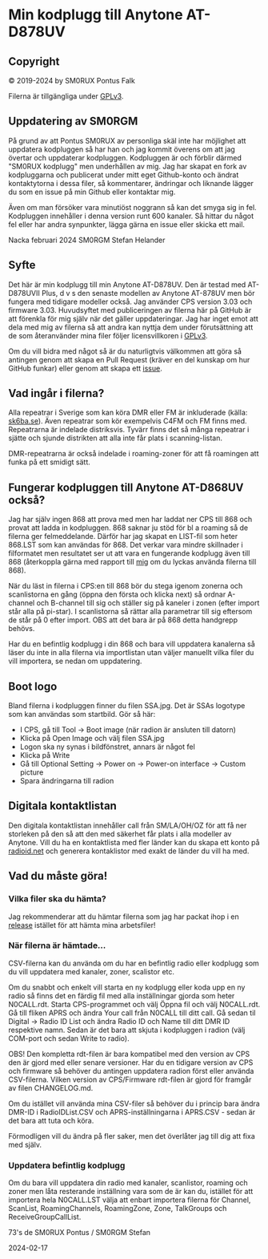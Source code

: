 # Min kodplugg till Anytone AT-D878UV

## Copyright

© 2019-2024 by SM0RUX Pontus Falk

Filerna är tillgängliga under [GPLv3](https://github.com/sm0rux/at-d878uv/blob/master/LICENSE).

## Uppdatering av SM0RGM 

På grund av att Pontus SM0RUX av personliga skäl inte har möjlighet att uppdatera kodpluggen så har han och jag kommit överens om att jag övertar och uppdaterar kodpluggen. Kodpluggen är och förblir därmed "SM0RUX kodplugg" men underhållen av mig. Jag har skapat en fork av kodpluggarna och publicerat under mitt eget Github-konto och ändrat kontaktytorna i dessa filer, så kommentarer, ändringar och liknande lägger du som en issue på min Github eller kontaktar mig.

Även om man försöker vara minutiöst noggrann så kan det smyga sig in fel. Kodpluggen innehåller i denna version runt 600 kanaler. Så hittar du något fel eller har andra synpunkter, lägga gärna en issue eller skicka ett mail. 

Nacka februari 2024
SM0RGM Stefan Helander

## Syfte

Det här är min kodplugg till min Anytone AT-D878UV. Den är testad med AT-D878UVII Plus, d v s den senaste modellen av Anytone AT-878UV men bör fungera med tidigare modeller också. Jag använder CPS version 3.03 och firmware 3.03. Huvudsyftet med publiceringen av filerna här på GitHub är att förenkla för mig själv när det gäller uppdateringar. Jag har inget emot att dela med mig av filerna så att andra kan nyttja dem under förutsättning att de som återanvänder mina filer följer licensvillkoren i [GPLv3](https://github.com/sm0rux/at-d878uv/blob/master/LICENSE).

Om du vill bidra med något så är du naturligtvis välkommen att göra så antingen genom att skapa en Pull Request (kräver en del kunskap om hur GitHub funkar) eller genom att skapa ett [issue](https://github.com/sm0rgm/at-d878uv/issues).

## Vad ingår i filerna?

Alla repeatrar i Sverige som kan köra DMR eller FM är inkluderade (källa: [sk6ba.se](https://sk6ba.se/repeater/karta/)). Även repeatrar som kör exempelvis C4FM och FM finns med. Repeatrarna är indelade distriksvis. Tyvärr finns det så många repeatrar i sjätte och sjunde distrikten att alla inte får plats i scanning-listan.

DMR-repeatrarna är också indelade i roaming-zoner för att få roamingen att funka på ett smidigt sätt.

## Fungerar kodpluggen till Anytone AT-D868UV också?

Jag har själv ingen 868 att prova med men har laddat ner CPS till 868 och provat att ladda in kodpluggen. 868 saknar ju stöd för bl a roaming så de filerna ger felmeddelande. Därför har jag skapat en LIST-fil som heter 868.LST som kan användas för 868. Det verkar vara mindre skillnader i filformatet men resultatet ser ut att vara en fungerande kodplugg även till 868 (återkoppla gärna med rapport till [mig](mailto:stefan@helander.se) om du lyckas använda filerna till 868).

När du läst in filerna i CPS:en till 868 bör du stega igenom zonerna och scanlistorna en gång (öppna den första och klicka next) så ordnar A-channel och B-channel till sig och ställer sig på kaneler i zonen (efter import står alla på pi-star). I scanlistorna så rättar alla parametrar till sig eftersom de står på 0 efter import. OBS att det bara är på 868 detta handgrepp behövs.

Har du en befintlig kodplugg i din 868 och bara vill uppdatera kanalerna så läser du inte in alla filerna via importlistan utan väljer manuellt vilka filer du vill importera, se nedan om uppdatering.

## Boot logo

Bland filerna i kodpluggen finner du filen SSA.jpg. Det är SSAs logotype som kan användas som startbild. Gör så här:

* I CPS, gå till Tool -> Boot image (när radion är ansluten till datorn)
* Klicka på Open Image och välj filen SSA.jpg
* Logon ska ny synas i bildfönstret, annars är något fel
* Klicka på Write
* Gå till Optional Setting -> Power on -> Power-on interface -> Custom picture
* Spara ändringarna till radion

## Digitala kontaktlistan

Den digitala kontaktlistan innehåller call från SM/LA/OH/OZ för att få ner storleken på den så att den med säkerhet får plats i alla modeller av Anytone. Vill du ha en kontaktlista med fler länder kan du skapa ett konto på [radioid.net](https://radioid.net) och generera kontaklistor med exakt de länder du vill ha med.

## Vad du måste göra!

### Vilka filer ska du hämta?

Jag rekommenderar att du hämtar filerna som jag har packat ihop i en [release](https://github.com/sm0rgm/at-d878uv/releases) istället för att hämta mina arbetsfiler!

### När filerna är hämtade... 

CSV-filerna kan du använda om du har en befintlig radio eller kodplugg som du vill uppdatera med kanaler, zoner, scalistor etc. 

Om du snabbt och enkelt vill starta en ny kodplugg eller koda upp en ny radio så finns det en färdig fil med alla inställningar gjorda som heter N0CALL.rdt. Starta CPS-programmet och välj Öppna fil och välj N0CALL.rdt. Gå till fliken APRS och ändra Your call från N0CALL till ditt call. Gå sedan til Digital -> Radio ID List och ändra Radio ID och Name till ditt DMR ID respektive namn. Sedan är det bara att skjuta i kodpluggen i radion (välj COM-port och sedan Write to radio).

OBS! Den kompletta rdt-filen är bara kompatibel med den version av CPS den är gjord med eller senare versioner. Har du en tidigare version av CPS och firmware så behöver du antingen uppdatera radion först eller använda CSV-filerna. Vilken version av CPS/Firmware rdt-filen är gjord för framgår av filen CHANGELOG.md.

Om du istället vill använda mina CSV-filer så behöver du i princip bara ändra DMR-ID i RadioIDList.CSV och APRS-inställningarna i APRS.CSV - sedan är det bara att tuta och köra.

Förmodligen vill du ändra på fler saker, men det överlåter jag till dig att fixa med själv.

### Uppdatera befintlig kodplugg

Om du bara vill uppdatera din radio med kanaler, scanlistor, roaming och zoner men låta resterande inställning vara som de är kan du, istället för att importera hela N0CALL.LST välja att enbart importera filerna för Channel, ScanList, RoamingChannels, RoamingZone, Zone, TalkGroups och ReceiveGroupCallList. 

73's de SM0RUX Pontus / SM0RGM Stefan

2024-02-17

